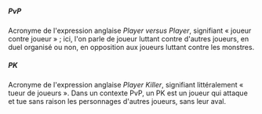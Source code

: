 ##### PvP

Acronyme de l'expression anglaise _Player versus Player_, signifiant &laquo; joueur contre joueur &raquo; ; ici, l'on parle de joueur luttant contre d'autres joueurs, en duel organisé ou non, en opposition aux joueurs luttant contre les monstres.

##### PK

Acronyme de l'expression anglaise _Player Killer_, signifiant littéralement &laquo; tueur de joueurs &raquo;. Dans un contexte PvP, un PK est un joueur qui attaque et tue sans raison les personnages d'autres joueurs, sans leur aval.
